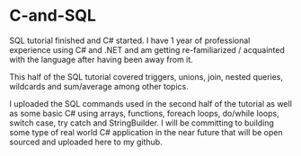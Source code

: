 # C-and-SQL
SQL tutorial finished and C# started. I have 1 year of professional experience using C# and .NET and am getting re-familiarized / acquainted with the language after having been away from it.

This half of the SQL tutorial covered triggers, unions, join, nested queries, wildcards and sum/average among other topics.

I uploaded the SQL commands used in the second half of the tutorial as well as some basic C# using arrays, functions, foreach loops, do/while loops, switch case, try catch and StringBuilder. I will be committing to building some type of real world C# application in the near future that will be open sourced and uploaded here to my github. 
